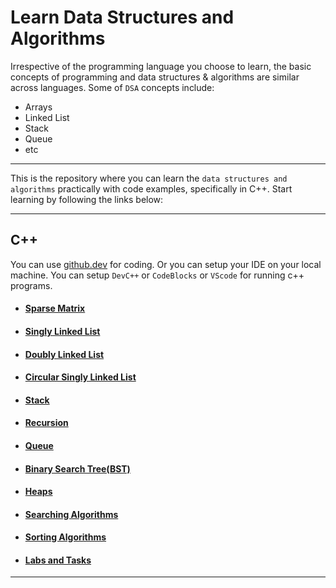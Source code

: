 # Learn Data Structures and Algorithms

Irrespective of the programming language you choose to learn, the basic concepts of programming and data structures & algorithms are similar across languages. 
Some of `DSA` concepts include:
- Arrays
- Linked List
- Stack
- Queue
- etc

---

This is the repository where you can learn the `data structures and algorithms` practically with code examples, specifically in C++. 
Start learning by following the links below:

---

## C++

You can use [github.dev](github.dev) for coding. Or you can setup your IDE on your local machine. 
You can setup `DevC++` or `CodeBlocks` or `VScode` for running c++ programs.


- #### [Sparse Matrix](https://github.com/ShehrozIrfan/learn-dsa/tree/master/C%2B%2B/1-Sparse%20Matrix)

- #### [Singly Linked List](https://github.com/ShehrozIrfan/learn-dsa/tree/master/C%2B%2B/2-Singly%20Linked%20List)

- #### [Doubly Linked List](https://github.com/ShehrozIrfan/learn-dsa/tree/master/C%2B%2B/3-Doubly%20Linked%20List)

- #### [Circular Singly Linked List](https://github.com/ShehrozIrfan/learn-dsa/tree/master/C%2B%2B/4-Circular%20singly%20linked%20list)

- #### [Stack](https://github.com/ShehrozIrfan/learn-dsa/tree/master/C%2B%2B/5-Stack)

- #### [Recursion](https://github.com/ShehrozIrfan/learn-dsa/tree/master/C%2B%2B/6-Recursion)

- #### [Queue](https://github.com/ShehrozIrfan/learn-dsa/tree/master/C%2B%2B/7-Queue)

- #### [Binary Search Tree(BST)](https://github.com/ShehrozIrfan/learn-dsa/tree/master/C%2B%2B/8-BST(Binary%20Search%20tree))

- #### [Heaps](https://github.com/ShehrozIrfan/learn-dsa/tree/master/C%2B%2B/9-Heaps)

- #### [Searching Algorithms](https://github.com/ShehrozIrfan/learn-dsa/tree/master/C%2B%2B/10-Searching)

- #### [Sorting Algorithms](https://github.com/ShehrozIrfan/learn-dsa/tree/master/C%2B%2B/11-Sorting%20Algorithms)

- #### [Labs and Tasks](https://github.com/ShehrozIrfan/learn-dsa/tree/master/C%2B%2B/12.%20Labs%20%26%20Tasks)

---
